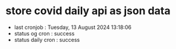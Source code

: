 # store covid daily api as json data

- last cronjob : Tuesday, 13 August 2024 13:18:06
- status og cron : success
- status daily cron : success
      
      